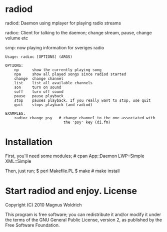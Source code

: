radiod
===========
radiod: Daemon using mplayer for playing radio streams

radioc: Client for talking to the daemon; change stream, pause, 
change volume etc

  srnp: now playing information for sveriges radio


    Usage: radioc [OPTIONS] (ARGS) 

    OPTIONS:
        np      show the currently playing song
        npa     show all played songs since radiod started
        change  change channel
        list    list all available channels
        son     turn on sound
        soff    turn off sound
        pause   pause playback
        stop    pauses playback. If you really want to stop, use quit
        quit    stops playback (and radiod)

    EXAMPLES:
        radioc change psy   # change channel to the one associated with
                              the 'psy' key (di.fm)


Installation
============
First, you'll need some modules;
    # cpan App::Daemon LWP::Simple XML::Simple

Then, just run;
    $ perl Makefile.PL
    $ make
    # make install

Start radiod and enjoy.
License
=======
Copyright (C) 2010 Magnus Woldrich

This program is free software; you can redistribute it and/or modify it under
the terms of the GNU General Public License, version 2, as published by the
Free Software Foundation.
